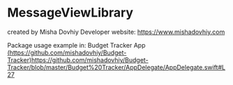 # MessageViewLibrary

created by Misha Dovhiy 
Developer website: https://www.mishadovhiy.com

Package usage example in: Budget Tracker App [(https://github.com/mishadovhiy/Budget-Tracker)](https://github.com/mishadovhiy/Budget-Tracker/blob/master/Budget%20Tracker/AppDelegate/AppDelegate.swift#L27)https://github.com/mishadovhiy/Budget-Tracker/blob/master/Budget%20Tracker/AppDelegate/AppDelegate.swift#L27
